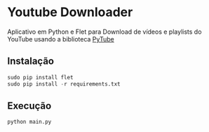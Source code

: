 # Youtube Downloader


Aplicativo em Python e Flet para Download de vídeos e playlists do YouTube usando a biblioteca [PyTube](https://github.com/nficano/pytube)

## Instalação

```python
sudo pip install flet
sudo pip install -r requirements.txt
```

## Execução

```python
python main.py
```


<!-- ```python
pyinstaller -D -F -n main -c "main.py"
```

```bash
cd /dist
```

```bash
./main
``` -->
